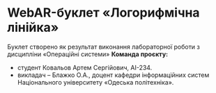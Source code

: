 # WebAR-буклет «Логорифмічна лінійка» 
Буклет створено як результат виконання лабораторної роботи з дисципліни «Операційні системи» 
**Команда проєкту:**
- студент Ковальов Артем Сергійович, АІ-234.
- викладач – Блажко О.А., доцент кафедри інформаційних систем Національного університету «Одеська політехніка».
  
